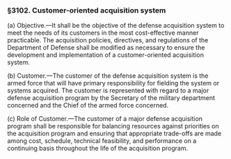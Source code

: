 ### §3102. Customer-oriented acquisition system ###

(a) Objective.—It shall be the objective of the defense acquisition system to meet the needs of its customers in the most cost-effective manner practicable. The acquisition policies, directives, and regulations of the Department of Defense shall be modified as necessary to ensure the development and implementation of a customer-oriented acquisition system.

(b) Customer.—The customer of the defense acquisition system is the armed force that will have primary responsibility for fielding the system or systems acquired. The customer is represented with regard to a major defense acquisition program by the Secretary of the military department concerned and the Chief of the armed force concerned.

(c) Role of Customer.—The customer of a major defense acquisition program shall be responsible for balancing resources against priorities on the acquisition program and ensuring that appropriate trade-offs are made among cost, schedule, technical feasibility, and performance on a continuing basis throughout the life of the acquisition program.